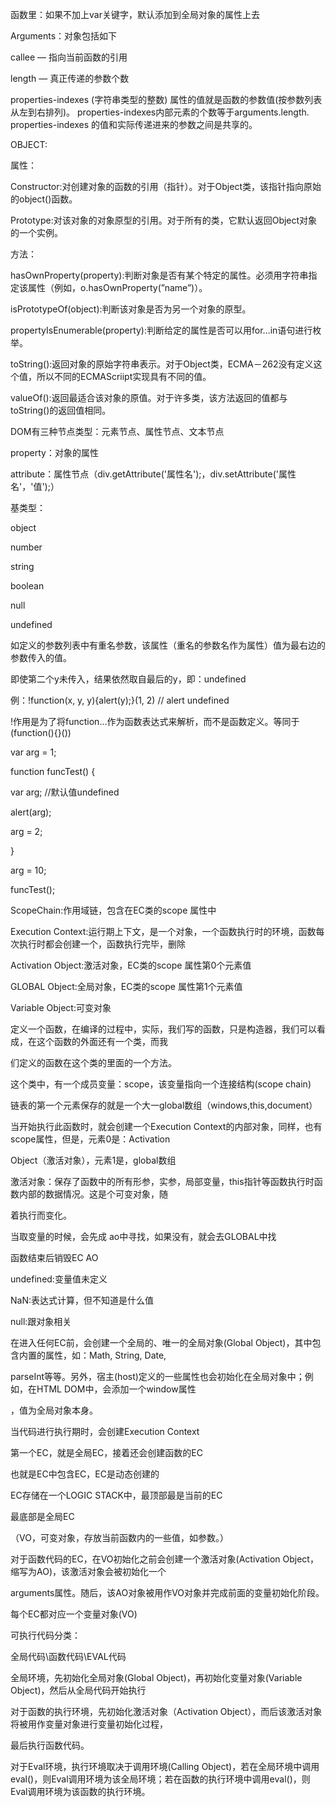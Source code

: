 函数里：如果不加上var关键字，默认添加到全局对象的属性上去

Arguments：对象包括如下

callee — 指向当前函数的引用

length — 真正传递的参数个数

properties\-indexes \(字符串类型的整数\) 属性的值就是函数的参数值\(按参数列表从左到右排列\)。 properties\-indexes内部元素的个数等于arguments.length. properties\-indexes 的值和实际传递进来的参数之间是共享的。

OBJECT:

属性：

Constructor:对创建对象的函数的引用（指针）。对于Object类，该指针指向原始的object\(\)函数。

Prototype:对该对象的对象原型的引用。对于所有的类，它默认返回Object对象的一个实例。

方法：

hasOwnProperty\(property\):判断对象是否有某个特定的属性。必须用字符串指定该属性（例如，o.hasOwnProperty\(”name”\)）。

isPrototypeOf\(object\):判断该对象是否为另一个对象的原型。

propertyIsEnumerable\(property\):判断给定的属性是否可以用for…in语句进行枚举。

toString\(\):返回对象的原始字符串表示。对于Object类，ECMA－262没有定义这个值，所以不同的ECMAScriipt实现具有不同的值。

valueOf\(\):返回最适合该对象的原值。对于许多类，该方法返回的值都与toString\(\)的返回值相同。

DOM有三种节点类型：元素节点、属性节点、文本节点

property：对象的属性

attribute：属性节点（div.getAttribute\('属性名'\);，div.setAttribute\('属性名'，'值'\);）

基类型：

object

number

string

boolean

null

undefined

如定义的参数列表中有重名参数，该属性（重名的参数名作为属性）值为最右边的参数传入的值。

即使第二个y未传入，结果依然取自最后的y，即：undefined

例：\!function\(x, y, y\){alert\(y\);}\(1, 2\) // alert undefined

\!作用是为了将function…作为函数表达式来解析，而不是函数定义。等同于\(function\(\){}\(\)\)

var arg = 1;

function funcTest\(\) {

var arg; //默认值undefined

alert\(arg\);

arg = 2;

}

arg = 10;

funcTest\(\);

ScopeChain:作用域链，包含在EC类的scope 属性中

Execution Context:运行期上下文，是一个对象，一个函数执行时的环境，函数每次执行时都会创建一个，函数执行完毕，删除

Activation Object:激活对象，EC类的scope 属性第0个元素值

GLOBAL Object:全局对象，EC类的scope 属性第1个元素值

Variable Object:可变对象

定义一个函数，在编译的过程中，实际，我们写的函数，只是构造器，我们可以看成，在这个函数的外面还有一个类，而我

们定义的函数在这个类的里面的一个方法。

这个类中，有一个成员变量：scope，该变量指向一个连接结构\(scope chain\)

链表的第一个元素保存的就是一个大一global数组（windows,this,document）

当开始执行此函数时，就会创建一个Execution Context的内部对象，同样，也有scope属性，但是，元素0是：Activation

Object（激活对象），元素1是，global数组

激活对象：保存了函数中的所有形参，实参，局部变量，this指针等函数执行时函数内部的数据情况。这是个可变对象，随

着执行而变化。

当取变量的时候，会先成 ao中寻找，如果没有，就会去GLOBAL中找

函数结束后销毁EC AO

undefined:变量值未定义

NaN:表达式计算，但不知道是什么值

null:跟对象相关

在进入任何EC前，会创建一个全局的、唯一的全局对象\(Global Object\)，其中包含内置的属性，如：Math, String, Date,

parseInt等等。另外，宿主\(host\)定义的一些属性也会初始化在全局对象中；例如，在HTML DOM中，会添加一个window属性

，值为全局对象本身。

当代码进行执行期时，会创建Execution Context

第一个EC，就是全局EC，接着还会创建函数的EC

也就是EC中包含EC，EC是动态创建的

EC存储在一个LOGIC STACK中，最顶部最是当前的EC

最底部是全局EC

（VO，可变对象，存放当前函数内的一些值，如参数。）

对于函数代码的EC，在VO初始化之前会创建一个激活对象\(Activation Object，缩写为AO\)，该激活对象会被初始化一个

arguments属性。随后，该AO对象被用作VO对象并完成前面的变量初始化阶段。

每个EC都对应一个变量对象\(VO\)

可执行代码分类：

全局代码\\函数代码\\EVAL代码

全局环境，先初始化全局对象\(Global Object\)，再初始化变量对象\(Variable Object\)，然后从全局代码开始执行

对于函数的执行环境，先初始化激活对象（Activation Object），而后该激活对象将被用作变量对象进行变量初始化过程，

最后执行函数代码。

对于Eval环境，执行环境取决于调用环境\(Calling Object\)，若在全局环境中调用eval\(\)，则Eval调用环境为该全局环境；若在函数的执行环境中调用eval\(\)，则Eval调用环境为该函数的执行环境。

